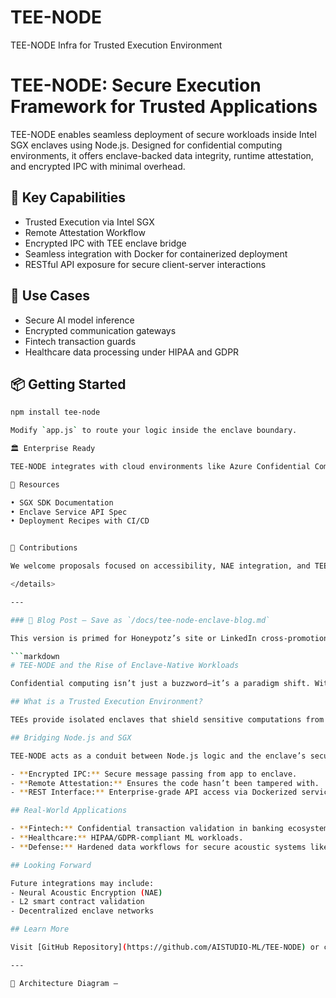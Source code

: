 # TEE-NODE
TEE-NODE Infra for Trusted Execution Environment
# TEE-NODE: Secure Execution Framework for Trusted Applications

TEE-NODE enables seamless deployment of secure workloads inside Intel SGX enclaves using Node.js. Designed for confidential computing environments, it offers enclave-backed data integrity, runtime attestation, and encrypted IPC with minimal overhead.

## 🚀 Key Capabilities
- Trusted Execution via Intel SGX
- Remote Attestation Workflow
- Encrypted IPC with TEE enclave bridge
- Seamless integration with Docker for containerized deployment
- RESTful API exposure for secure client-server interactions

## 🧠 Use Cases
- Secure AI model inference
- Encrypted communication gateways
- Fintech transaction guards
- Healthcare data processing under HIPAA and GDPR

## 📦 Getting Started
```bash
npm install tee-node

Modify `app.js` to route your logic inside the enclave boundary.

🏛 Enterprise Ready

TEE-NODE integrates with cloud environments like Azure Confidential Compute and supports attestation policies for regulated sectors.

📎 Resources

• SGX SDK Documentation
• Enclave Service API Spec
• Deployment Recipes with CI/CD


🤝 Contributions

We welcome proposals focused on accessibility, NAE integration, and TEEs beyond Intel SGX.

</details>

---

### 📰 Blog Post — Save as `/docs/tee-node-enclave-blog.md`

This version is primed for Honeypotz’s site or LinkedIn cross-promotion:

```markdown
# TEE-NODE and the Rise of Enclave-Native Workloads

Confidential computing isn’t just a buzzword—it’s a paradigm shift. With TEE-NODE, developers can now deploy secure applications that execute in attested, tamper-proof runtimes. This enables privacy-centric AI, fintech APIs, and defense-grade middleware without sacrificing performance.

## What is a Trusted Execution Environment?

TEEs provide isolated enclaves that shield sensitive computations from host operating systems, hypervisors, and malicious insiders. Intel SGX is the foundation for TEE-NODE’s secure runtime.

## Bridging Node.js and SGX

TEE-NODE acts as a conduit between Node.js logic and the enclave’s secure boundary. Key modules include:

- **Encrypted IPC:** Secure message passing from app to enclave.
- **Remote Attestation:** Ensures the code hasn’t been tampered with.
- **REST Interface:** Enterprise-grade API access via Dockerized services.

## Real-World Applications

- **Fintech:** Confidential transaction validation in banking ecosystems.
- **Healthcare:** HIPAA/GDPR-compliant ML workloads.
- **Defense:** Hardened data workflows for secure acoustic systems like Gibberlink.

## Looking Forward

Future integrations may include:
- Neural Acoustic Encryption (NAE)
- L2 smart contract validation
- Decentralized enclave networks

## Learn More

Visit [GitHub Repository](https://github.com/AISTUDIO-ML/TEE-NODE) or contact Honeypotz Inc. for enterprise solutions.

---

🧭 Architecture Diagram —

